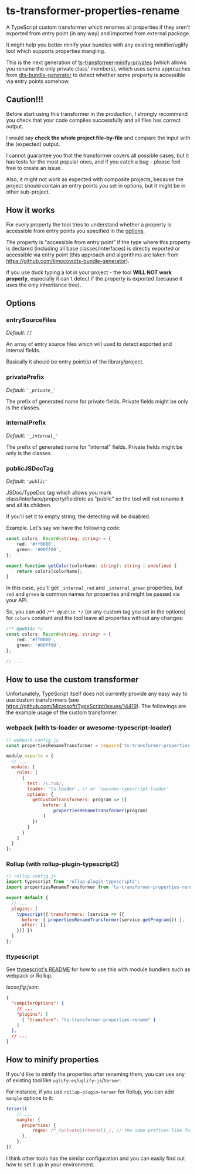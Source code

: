 # ts-transformer-properties-rename

A TypeScript custom transformer which renames all properties if they aren't exported from entry point (in any way) and imported from external package.

It might help you better minify your bundles with any existing minifier/uglify tool which supports properties mangling.

This is the next generation of [ts-transformer-minify-privates](https://github.com/timocov/ts-transformer-minify-privates) (which allows you rename the only private class' members),
which uses some approaches from [dts-bundle-generator](https://github.com/timocov/dts-bundle-generator) to detect whether some property is accessible via entry points somehow.

## Caution!!!

Before start using this transformer in the production, I strongly recommend you check that your code compiles successfully and all files has correct output.

I would say **check the whole project file-by-file** and compare the input with the (expected) output.

I cannot guarantee you that the transformer covers all possible cases, but it has tests for the most popular ones, and if you catch a bug - please feel free to create an issue.

Also, it might not work as expected with composite projects, because the project should contain an entry points you set in options, but it might be in other sub-project.

## How it works

For every property the tool tries to understand whether a property is accessible from entry points you specified in the [options](#options).

The property is "accessible from entry point" if the type where this property is declared (including all base classes/interfaces) is directly exported or accessible via entry point
(this approach and algorithms are taken from <https://github.com/timocov/dts-bundle-generator>).

If you use duck typing a lot in your project - the tool **WILL NOT work properly**, especially it can't detect if the property is exported (because it uses the only inheritance tree).

## Options

### entrySourceFiles

*Default: `[]`*

An array of entry source files which will used to detect exported and internal fields.

Basically it should be entry point(s) of the library/project.

### privatePrefix

*Default: `'_private_'`*

The prefix of generated name for private fields. Private fields might be only is the classes.

### internalPrefix

*Default: `'_internal_'`*

The prefix of generated name for "internal" fields. Private fields might be only is the classes.

### publicJSDocTag

*Default: `'public'`*

JSDoc/TypeDoc tag which allows you mark class/interface/property/field/etc as "public" so the tool will not rename it and all its children.

If you'll set it to empty string, the detecting will be disabled.

Example. Let's say we have the following code:

```typescript
const colors: Record<string, string> = {
    red: '#ff0000',
    green: '#00ff00',
};

export function getColor(colorName: string): string | undefined {
    return colors[colorName];
}
```

In this case, you'll get `_internal_red` and `_internal_green` properties, but `red` and `green` is common names for properties and might be passed via your API.

So, you can add `/** @public */` (or any custom tag you set in the options) for `colors` constant and the tool leave all properties without any changes:

```typescript
/** @public */
const colors: Record<string, string> = {
    red: '#ff0000',
    green: '#00ff00',
};

// ...
```

## How to use the custom transformer

Unfortunately, TypeScript itself does not currently provide any easy way to use custom transformers (see <https://github.com/Microsoft/TypeScript/issues/14419>).
The followings are the example usage of the custom transformer.

### webpack (with ts-loader or awesome-typescript-loader)

```js
// webpack.config.js
const propertiesRenameTransformer = require('ts-transformer-properties-rename').default;

module.exports = {
  // ...
  module: {
    rules: [
      {
        test: /\.ts$/,
        loader: 'ts-loader', // or 'awesome-typescript-loader'
        options: {
          getCustomTransformers: program => ({
              before: [
                  propertiesRenameTransformer(program)
              ]
          })
        }
      }
    ]
  }
};

```

### Rollup (with rollup-plugin-typescript2)

```js
// rollup.config.js
import typescript from 'rollup-plugin-typescript2';
import propertiesRenameTransformer from 'ts-transformer-properties-rename';

export default {
  // ...
  plugins: [
    typescript({ transformers: [service => ({
      before: [ propertiesRenameTransformer(service.getProgram()) ],
      after: []
    })] })
  ]
};
```

### ttypescript

See [ttypescript's README](https://github.com/cevek/ttypescript/blob/master/README.md) for how to use this with module bundlers such as webpack or Rollup.

*tsconfig.json*:

```json
{
  "compilerOptions": {
    // ...
    "plugins": [
      { "transform": "ts-transformer-properties-rename" }
    ]
  },
  // ...
}
```

## How to minify properties

If you'd like to minify the properties after renaming them, you can use any of existing tool like `uglify-es`/`uglify-js`/`terser`.

For instance, if you use `rollup-plugin-terser` for Rollup, you can add `mangle` options to it:

```javascript
terser({
    // ...
    mangle: {
      properties: {
          regex: /^_(private|internal)_/, // the same prefixes like for custom transformer
      },
    },
})
```

I think other tools has the similar configuration and you can easily find out how to set it up in your environment.

